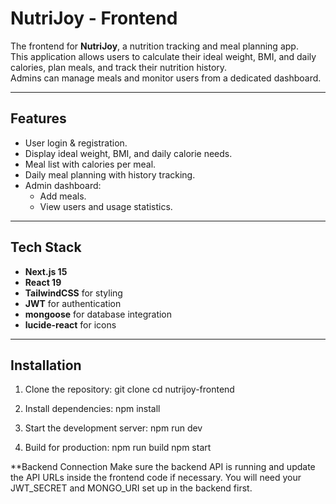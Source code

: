 # NutriJoy - Frontend

The frontend for **NutriJoy**, a nutrition tracking and meal planning app.  
This application allows users to calculate their ideal weight, BMI, and daily calories, plan meals, and track their nutrition history.  
Admins can manage meals and monitor users from a dedicated dashboard.

---

## Features
- User login & registration.
- Display ideal weight, BMI, and daily calorie needs.
- Meal list with calories per meal.
- Daily meal planning with history tracking.
- Admin dashboard:
  - Add meals.
  - View users and usage statistics.

---

## Tech Stack
- **Next.js 15**
- **React 19**
- **TailwindCSS** for styling
- **JWT** for authentication
- **mongoose** for database integration
- **lucide-react** for icons

---

## Installation

1. Clone the repository:
   git clone <your-frontend-repo-url>
   cd nutrijoy-frontend

2. Install dependencies:
npm install

3. Start the development server:
npm run dev

4. Build for production:
npm run build
npm start


**Backend Connection
Make sure the backend API is running and update the API URLs inside the frontend code if necessary.
You will need your JWT_SECRET and MONGO_URI set up in the backend first.